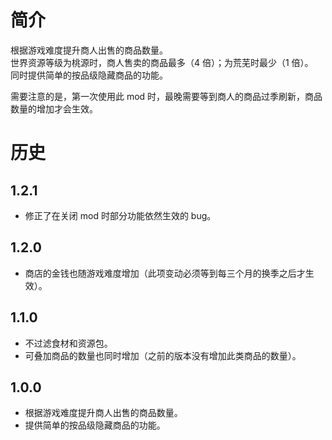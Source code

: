 # 简介
根据游戏难度提升商人出售的商品数量。  
世界资源等级为桃源时，商人售卖的商品最多（4 倍）；为荒芜时最少（1 倍）。  
同时提供简单的按品级隐藏商品的功能。  

需要注意的是，第一次使用此 mod 时，最晚需要等到商人的商品过季刷新，商品数量的增加才会生效。  


# 历史
## 1.2.1
- 修正了在关闭 mod 时部分功能依然生效的 bug。  

## 1.2.0
- 商店的金钱也随游戏难度增加（此项变动必须等到每三个月的换季之后才生效）。

## 1.1.0
- 不过滤食材和资源包。
- 可叠加商品的数量也同时增加（之前的版本没有增加此类商品的数量）。

## 1.0.0
- 根据游戏难度提升商人出售的商品数量。
- 提供简单的按品级隐藏商品的功能。
